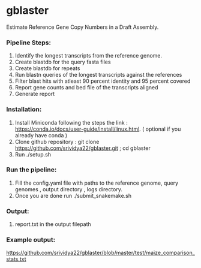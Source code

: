 # gblaster
Estimate Reference Gene Copy Numbers in a Draft Assembly.

### Pipeline Steps:  
1. Identify the longest transcripts from the reference genome.  
2. Create blastdb for the query fasta files  
3. Create blastdb for repeats  
4. Run blastn queries of the longest transcripts against the references  
5. Filter blast hits with atleast 90 percent identity and  95 percent covered  
6. Report gene counts and bed file of the transcripts aligned  
7. Generate report  

### Installation:
1. Install Miniconda following the steps the link : https://conda.io/docs/user-guide/install/linux.html. ( optional if you already have conda )
2. Clone github repository : git clone https://github.com/srividya22/gblaster.git ; cd gblaster
3. Run ./setup.sh

### Run the pipeline:

1. Fill the config.yaml file with paths to the reference genome, query genomes , output directory , logs directory.
2. Once you are done run ./submit_snakemake.sh

### Output:
1. report.txt in the output filepath 
### Example output:
https://github.com/srividya22/gblaster/blob/master/test/maize_comparison_stats.txt 
